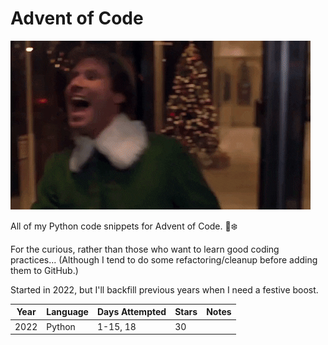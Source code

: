 # Advent of Code

![](elf.gif)

All of my Python code snippets for Advent of Code. 🐍❄️

For the curious, rather than those who want to learn good coding practices... (Although I tend to do some refactoring/cleanup before adding them to GitHub.)

Started in 2022, but I'll backfill previous years when I need a festive boost.

| Year | Language | Days Attempted | Stars | Notes |
| ---- | -------- | -------------- | ----- | ----- |
| 2022 | Python   | 1-15, 18       | 30    |      |